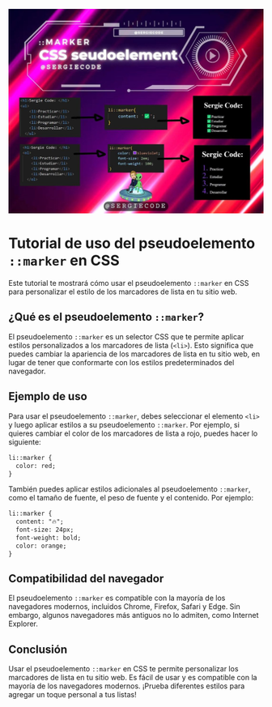 ![Como cambiar el estilo de los marcadores en las listas HTML con CSS](https://raw.githubusercontent.com/sergiecode/css-marker-tutorial/master/css-marker-tutorial.jpg)


# Tutorial de uso del pseudoelemento `::marker` en CSS

Este tutorial te mostrará cómo usar el pseudoelemento `::marker` en CSS para personalizar el estilo de los marcadores de lista en tu sitio web.

## ¿Qué es el pseudoelemento `::marker`?

El pseudoelemento `::marker` es un selector CSS que te permite aplicar estilos personalizados a los marcadores de lista (`<li>`). Esto significa que puedes cambiar la apariencia de los marcadores de lista en tu sitio web, en lugar de tener que conformarte con los estilos predeterminados del navegador.

## Ejemplo de uso

Para usar el pseudoelemento `::marker`, debes seleccionar el elemento `<li>` y luego aplicar estilos a su pseudoelemento `::marker`. Por ejemplo, si quieres cambiar el color de los marcadores de lista a rojo, puedes hacer lo siguiente:

    li::marker {
      color: red;
    }

También puedes aplicar estilos adicionales al pseudoelemento `::marker`, como el tamaño de fuente, el peso de fuente y el contenido. Por ejemplo:

    li::marker {
      content: "🔥";
      font-size: 24px;
      font-weight: bold;
      color: orange;
    }

## Compatibilidad del navegador

El pseudoelemento `::marker` es compatible con la mayoría de los navegadores modernos, incluidos Chrome, Firefox, Safari y Edge. Sin embargo, algunos navegadores más antiguos no lo admiten, como Internet Explorer.

## Conclusión

Usar el pseudoelemento `::marker` en CSS te permite personalizar los marcadores de lista en tu sitio web. Es fácil de usar y es compatible con la mayoría de los navegadores modernos. ¡Prueba diferentes estilos para agregar un toque personal a tus listas!
